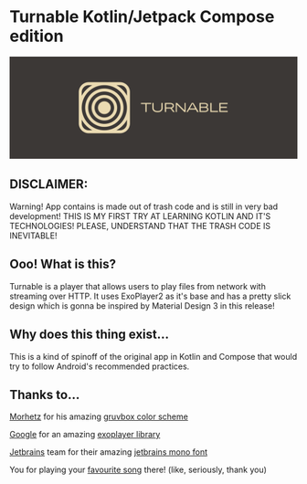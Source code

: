 # Turnable Kotlin/Jetpack Compose edition
![Artwork](artwork/header.png)
## DISCLAIMER:
Warning! App contains is made out of trash code and is still in very bad development!
THIS IS MY FIRST TRY AT LEARNING KOTLIN AND IT'S TECHNOLOGIES! PLEASE, UNDERSTAND THAT THE TRASH CODE IS INEVITABLE!
## Ooo! What is this?
Turnable is a player that allows users to play files from network with streaming over HTTP. It uses ExoPlayer2 as it's base and has a pretty slick design which is gonna be inspired by Material Design 3 in this release!
## Why does this thing exist...
This is a kind of spinoff of the original app in Kotlin and Compose that would try to follow Android's recommended practices.
## Thanks to...
[Morhetz](https://github.com/morhetz) for his amazing [gruvbox color scheme](https://github.com/morhetz/gruvbox)

[Google](https://github.com/google) for an amazing [exoplayer library](https://github.com/google/ExoPlayer)

[Jetbrains](https://github.com/JetBrains) team for their amazing [jetbrains mono font](https://github.com/JetBrains/JetBrainsMono)

You for playing your [favourite song](https://youtu.be/dQw4w9WgXcQ) there! (like, seriously, thank you)
